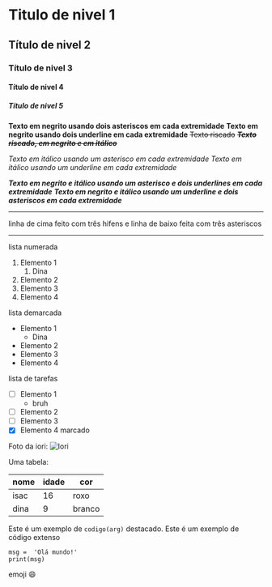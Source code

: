 # Titulo de nivel 1
## Título de nivel 2
### Título de nivel 3
#### Título de nivel 4
##### Título de nivel 5

**Texto em negrito usando dois asteriscos em cada extremidade**
__Texto em negrito usando dois underline em cada extremidade__
~~Texto riscado~~
~~**_Texto riscado, em negrito e em itálico_**~~

*Texto em itálico usando um asterisco em cada extremidade*
_Texto em itálico usando um underline em cada extremidade_

__*Texto em negrito e itálico usando um asterisco e dois underlines em cada extremidade*__
**_Texto em negrito e itálico usando um underline e dois asteriscos em cada extremidade_**

---
linha de cima feito com três hifens e linha de baixo feita com três asteriscos
***
lista numerada
1. Elemento 1
   1. Dina
3. Elemento 2
4. Elemento 3
5. Elemento 4

lista demarcada
* Elemento 1
   * Dina
* Elemento 2
* Elemento 3
* Elemento 4

lista de tarefas
- [ ] Elemento 1
  * bruh
- [ ] Elemento 2
- [ ] Elemento 3
- [x] Elemento 4 marcado

Foto da iori:
 ![Iori](file:///Ola-Mundo/markdown/Iori.jpg)
 
 Uma tabela:
   
 nome | idade | cor
 --- | --- | --- 
 isac | 16 | roxo
 dina | 9 | branco
 
 Este é um exemplo de `codigo(arg)` destacado.
 Este é um exemplo de código extenso
 ```
 msg =  'Olá mundo!'
 print(msg)
 
 ```

emoji 😄
